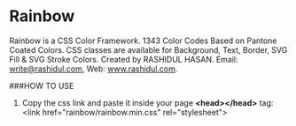 # Rainbow
Rainbow is a CSS Color Framework. 1343 Color Codes Based on Pantone Coated Colors. CSS classes are available for Background, Text, Border, SVG Fill & SVG Stroke Colors. Created by RASHIDUL HASAN. Email: write@rashidul.com, Web: www.rashidul.com.

###HOW TO USE
1. Copy the css link and paste it inside your page **&lt;head&gt;&lt;/head&gt;** tag: &lt;link href=&quot;rainbow/rainbow.min.css&quot; rel=&quot;stylesheet&quot;&gt;
